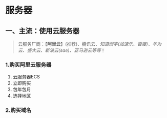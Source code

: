 # 服务器

## 一、主流：使用云服务器
> 云服务厂商：【**阿里云**】(推荐)、腾讯云、*知道创宇(加速乐、百度)、华为云、盛大云、新浪云(sae)、亚马逊云等等*！

### 1.购买阿里云服务器
1. 云服务器ECS
2. 立即购买
3. 包年包月
4. 选择地区

### 2.购买域名



















